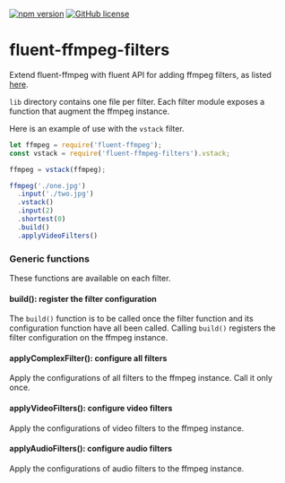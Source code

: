 [![npm version](https://badge.fury.io/js/fluent-ffmpeg-filters.svg)](https://badge.fury.io/js/fluent-ffmpeg-filters)
[![GitHub license](https://img.shields.io/badge/license-MIT-blue.svg)](https://raw.githubusercontent.com/itoche/fluent-ffmpeg-filters.js/master/LICENSE)

# fluent-ffmpeg-filters
Extend fluent-ffmpeg with fluent API for adding ffmpeg filters, as listed [here](http://ffmpeg.org/ffmpeg-filters.html).

`lib` directory contains one file per filter. Each filter module exposes a function that augment the ffmpeg instance.

Here is an example of use with the `vstack` filter.

```javascript
let ffmpeg = require('fluent-ffmpeg');
const vstack = require('fluent-ffmpeg-filters').vstack;

ffmpeg = vstack(ffmpeg);

ffmpeg('./one.jpg')
  .input('./two.jpg')
  .vstack()
  .input(2)
  .shortest(0)
  .build()
  .applyVideoFilters()
```

### Generic functions
These functions are available on each filter.

#### build(): register the filter configuration
The `build()` function is to be called once the filter function and its configuration function have all been called. Calling `build()` registers the filter configuration on the ffmpeg instance.

#### applyComplexFilter(): configure all filters
Apply the configurations of all filters to the ffmpeg instance. Call it only once.

#### applyVideoFilters(): configure video filters
Apply the configurations of video filters to the ffmpeg instance. 

#### applyAudioFilters(): configure audio filters
Apply the configurations of audio filters to the ffmpeg instance. 
